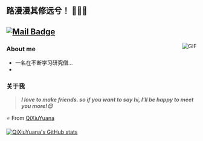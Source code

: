 ## 路漫漫其修远兮！ 👨🏻‍💻
[![Mail Badge](https://img.shields.io/badge/-wenchangkeh@gmail.com-c14438?style=flat&logo=Gmail&logoColor=white&link=mailto:wenchangkeh@gmail.com)](mailto:wenchangkeh@gmail.com)
---
<img align="right" alt="GIF" src="https://raw.githubusercontent.com/JoeyBling/JoeyBling/master/pic/pusheencode.gif" />

### About me

- 一名在不断学习研究僧...
-



### 关于我

> ***I love to make friends. so if you want to say hi, I'll be happy to meet you more!😊***

⭐️ From [QiXiuYuana](https://github.com/QiXiuYuana)

<!--
**QiXiuYuana/QiXiuYuana** is a ✨ _special_ ✨ repository because its `README.md` (this file) appears on your GitHub profile.

Here are some ideas to get you started:

- 🔭 I’m currently working on ...
- 🌱 I’m currently learning ...
- 👯 I’m looking to collaborate on ...
- 🤔 I’m looking for help with ...
- 💬 Ask me about ...
- 📫 How to reach me: ...
- 😄 Pronouns: ...
- ⚡ Fun fact: ...
-->
[![QiXiuYuana's GitHub stats](https://github-readme-stats.vercel.app/api?username=anuraghazra)](https://github.com/anuraghazra/github-readme-stats)
